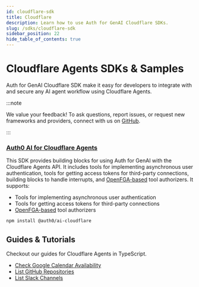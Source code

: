 ```yaml
---
id: cloudflare-sdk
title: Cloudflare
description: Learn how to use Auth for GenAI Cloudflare SDKs.
slug: /sdks/cloudflare-sdk
sidebar_position: 22
hide_table_of_contents: true
---
```


# Cloudflare Agents SDKs & Samples

Auth for GenAI Cloudflare SDK make it easy for developers to integrate with and secure any AI agent workflow using Cloudflare Agents.

:::note

We value your feedback! To ask questions, report issues, or request new frameworks and providers, connect with us on [GitHub](https://github.com/auth0/auth-for-genai).

:::

### [Auth0 AI for Cloudflare Agents](https://github.com/auth0-lab/auth0-ai-js/tree/main/packages/ai-cloudflare)

This SDK provides building blocks for using Auth for GenAI with the Cloudflare Agents API. It includes tools for implementing asynchronous user authentication, tools for getting access tokens for third-party connections, building blocks to handle interrupts, and [OpenFGA-based](https://openfga.dev/) tool authorizers. It supports:

- Tools for implementing asynchronous user authentication
- Tools for getting access tokens for third-party connections
- [OpenFGA-based](https://openfga.dev/) tool authorizers

```bash
npm install @auth0/ai-cloudflare
```

<!-- ## Sample applications

- Assistant0 - Coming soon: A Next.js based AI personal assistant that consolidates digital life by dynamically accessing multiple tools to help stay organized and efficient. -->

## Guides & Tutorials

Checkout our guides for Cloudflare Agents in TypeScript.

- [Check Google Calendar Availability](../check-google-calendar-availability)
- [List GitHub Repositories](../list-github-repositories)
- [List Slack Channels](../list-slack-channels)
